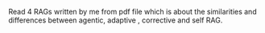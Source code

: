 Read 4 RAGs written by me from pdf file which is about the similarities and differences between agentic, adaptive , corrective and self RAG.
